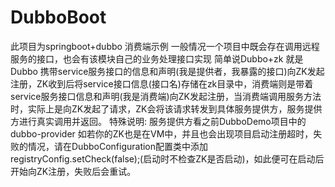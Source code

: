 # DubboBoot
此项目为springboot+dubbo 消费端示例
一般情况一个项目中既会存在调用远程服务的接口，也会有该模块自己的业务处理接口实现
简单说Dubbo+zk 就是Dubbo 携带service服务接口的信息和声明(我是提供者，我暴露的接口)向ZK发起注册，ZK收到后将service接口信息(接口名)存储在zk目录中，消费端则是带着service服务接口信息和声明(我是消费端)向ZK发起注册，当消费端调用服务方法时，实际上是向ZK发起了请求，ZK会将该请求转发到具体服务提供方，服务提供方进行真实调用并返回。
特殊说明:
服务提供方看之前DubboDemo项目中的dubbo-provider
如若你的ZK也是在VM中，并且也会出现项目启动注册超时，失败的情况，请在DubboConfiguration配置类中添加 registryConfig.setCheck(false);(启动时不检查ZK是否启动)，如此便可在启动后开始向ZK注册，失败后会重试。
